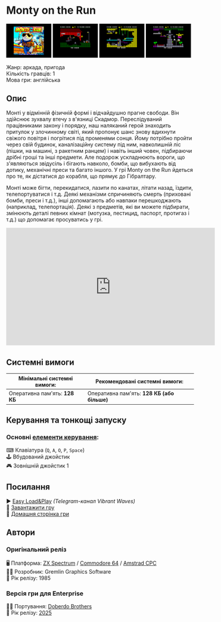 # Monty on the Run

<img src="screenshots/scrn_montyontherun_01.png" width="24%"> 
<img src="screenshots/scrn_montyontherun_02.png" width="24%"> 
<img src="screenshots/scrn_montyontherun_03.png" width="24%"> 
<img src="screenshots/scrn_montyontherun_04.png" width="24%">

Жанр: аркада, пригода  
Кількість гравців: 1  
Мова гри: англійська  


## Опис

Монті у відмінній фізичній формі і відчайдушно прагне свободи. Він здійснює зухвалу втечу з в'язниці Скадмор. Переслідуваний працівниками закону і порядку, наш наляканий герой знаходить притулок у злочинному світі, який пропонує шанс знову вдихнути свіжого повітря і погрітися під променями сонця. Йому потрібно пройти через свій будинок, каналізаційну систему під ним, навколишній ліс (пішки, на машині, з ракетним ранцем) і навіть інший човен, підбираючи дрібні гроші та інші предмети. Але подорож ускладнюють вороги, що з'являються звідусіль і бігають навколо, бомби, що вибухають від дотику, механічні преси та багато іншого. У грі Monty on the Run йдеться про те, як дістатися до корабля, що прямує до Гібралтару.

Монті може бігти, перекидатися, лазити по канатах, літати назад, їздити, телепортуватися і т.д. Деякі механізми спричиняють смерть (приховані бомби, преси і т.д.), інші допомагають або навпаки перешкоджають (наприклад, телепортація). Деякі з предметів, які ви можете підбирати, змінюють деталі певних кімнат (мотузка, пестицид, паспорт, протигаз і т.д.) що допомагає просуватись у грі.

<iframe width="560" height="315" src="https://www.youtube.com/embed/w5iOx8ynD8U" hMGBnchV1pMitle="YouTube video player" frameborder="0" allowfullscreen></iframe>

## Системні вимоги

|Мінімальні системні вимоги:|Рекомендовані системні вимоги:|
|---------------------------|------------------------------|
|Оперативна пам'ять: **128 КБ**|Оперативна пам'ять: **128 КБ (або більше)**|  

## Керування та тонкощі запуску
### Основні [елементи керування](../controllers.md):
⌨ Клавіатура (`Q`, `A`, `O`, `P`, `Space`)  
🕹 Вбудований джойстик  
🎮 Зовнішній джойстик 1

## Посилання

▶ [Easy Load&Play](https://t.me/EP128k_Load_n_Play/757) *(Telegram-канал Vibrant Waves)*  
💾 [Завантажити гру](http://doberdobrothers.hu/ep128_files/monty_on_the_run_ep128.rar)  
🏡 [Домашня сторінка гри](https://www.doberdobrothers.hu/?page_id=2093)

## Автори
### Оригінальний реліз
🖥 Платформа: [ZX Spectrum](https://spectrumcomputing.co.uk/entry/3258/ZX-Spectrum/Monty_on_the_Run) / [Commodore 64](https://www.lemon64.com/?game_id=1705) / [Amstrad CPC](https://www.cpc-power.com/index.php?page=detail&num=1452)  
👨‍💻 Розробник: Gremlin Graphics Software  
📅 Рік релізу: 1985  

### Версія гри для Enterprise
👨‍💻 Портування: [Doberdo Brothers](../../community/doberdo_brothers.md)  
📅 Рік релізу: [2025](../release_years/2025.md)
